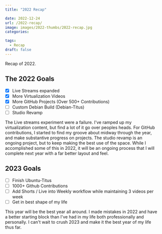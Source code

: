 ```yaml
---
title: "2022 Recap"

date: 2022-12-24
url: /2022-recap/
image: images/2022-thumbs/2022-recap.jpg
categories:

tags:
  - Recap
draft: false
---
```

Recap of 2022.
<!--more-->

## The 2022 Goals

- [x] Live Streams expanded
- [x] More Virtualization Videos
- [x] More GitHub Projects (Over 500+ Contributions)
- [ ] Custom Debian Build (Debian-Titus)
- [ ] Studio Revamp

The Live streams experiment were a failure. I've ramped up my virtualization content, but find a lot of it go over peoples heads. For GitHub contributions, I started to find my groove about midway through the year, and make substantive progress on projects. The studio revamp is an ongoing project, but to keep making the best use of the space. While I accomplished some of this in 2022, it will be an ongoing process that I will complete next year with a far better layout and feel. 

## 2023 Goals

- [ ] Finish Ubuntu-Titus
- [ ] 1000+ Github Contributions
- [ ] Add Shorts / Live into Weekly workflow while maintaining 3 videos per week
- [ ] Get in best shape of my life

This year will be the best year all around. I made mistakes in 2022 and have a better starting block than I've had in my life both professionally and personally. I can't wait to crush 2023 and make it the best year of my life thus far.
